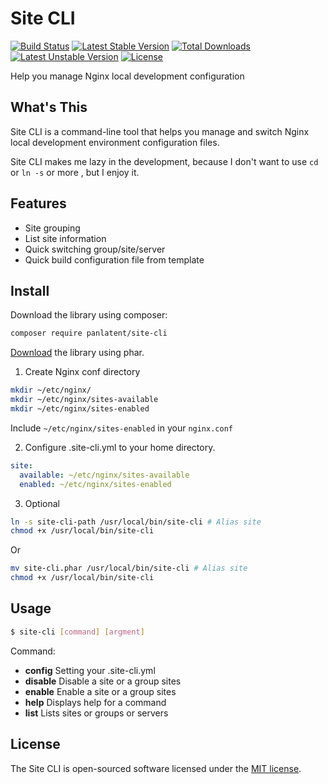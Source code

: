Site CLI
========
[![Build Status](https://travis-ci.org/panlatent/site-cli.svg)](https://travis-ci.org/panlatent/site-cli)
[![Latest Stable Version](https://poser.pugx.org/panlatent/site-cli/v/stable.svg)](https://packagist.org/packages/panlatent/site-cli) 
[![Total Downloads](https://poser.pugx.org/panlatent/site-cli/downloads.svg)](https://packagist.org/packages/panlatent/site-cli) 
[![Latest Unstable Version](https://poser.pugx.org/panlatent/site-cli/v/unstable.svg)](https://packagist.org/packages/panlatent/site-cli) 
[![License](https://poser.pugx.org/panlatent/site-cli/license.svg)](https://packagist.org/packages/panlatent/site-cli)

Help you manage Nginx local development configuration

What's This
------------
Site CLI is a command-line tool that helps you manage and switch Nginx local development 
environment configuration files.

Site CLI makes me lazy in the development, because I don't want to use `cd` or `ln -s` or more
, but I enjoy it.

Features
--------
+ Site grouping
+ List site information
+ Quick switching group/site/server
+ Quick build configuration file from template

Install
-------
Download the library using composer:
```bash
composer require panlatent/site-cli
```

[Download](https://github.com/panlatent/site-cli/releases) the library using phar.
  

1. Create Nginx conf directory

```bash
mkdir ~/etc/nginx/
mkdir ~/etc/nginx/sites-available
mkdir ~/etc/nginx/sites-enabled
```

Include `~/etc/nginx/sites-enabled` in your `nginx.conf`

2. Configure .site-cli.yml to your home directory.

```yaml
site:
  available: ~/etc/nginx/sites-available
  enabled: ~/etc/nginx/sites-enabled
```

3. Optional
```bash
ln -s site-cli-path /usr/local/bin/site-cli # Alias site
chmod +x /usr/local/bin/site-cli
```
Or
```bash
mv site-cli.phar /usr/local/bin/site-cli # Alias site
chmod +x /usr/local/bin/site-cli
```

Usage
-----
```bash
$ site-cli [command] [argment]
```

Command:
+ **config**   Setting your .site-cli.yml
+ **disable**  Disable a site or a group sites
+ **enable**   Enable a site or a group sites
+ **help**     Displays help for a command
+ **list**     Lists sites or groups or servers

License
-------
The Site CLI is open-sourced software licensed under the [MIT license](http://opensource.org/licenses/MIT).